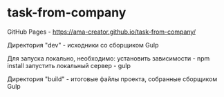 # task-from-company

GitHub Pages - https://ama-creator.github.io/task-from-company/


Директория "dev" - исходники со сборщиком Gulp

Для запуска локально, необходимо:
установить зависимости - npm install
запустить локальный сервер - gulp


Директория "build" - итоговые файлы проекта, собранные сборщиком Gulp
